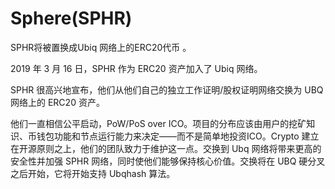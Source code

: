 # 

# Sphere(SPHR)

SPHR将被置换成Ubiq 网络上的ERC20代币 。

2019 年 3 月 16 日，SPHR 作为 ERC20 资产加入了 Ubiq 网络。

SPHR 很高兴地宣布，他们从他们自己的独立工作证明/股权证明网络交换为 UBQ 网络上的 ERC20 资产。

他们一直相信公平启动，PoW/PoS over ICO。项目的分布应该由用户的挖矿知识、币钱包功能和节点运行能力来决定——而不是简单地投资ICO。Crypto 建立在开源原则之上，他们的团队致力于维护这一点。交换到 Ubq 网络将带来更高的安全性并加强 SPHR 网络，同时使他们能够保持核心价值。交换将在 UBQ 硬分叉之后开始，它将开始支持 Ubqhash 算法。

